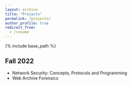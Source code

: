 ```yaml
---
layout: archive
title: "Projects"
permalink: /projects/
author_profile: true
redirect_from:
  - /resume
---
```


{% include base_path %}


## Fall 2022

* Network Security: Concepts, Protocols and Programming
* Web Archive Forensics
